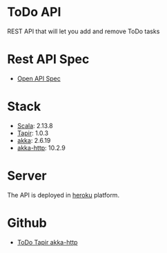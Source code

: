 # ToDo API

REST API that will let you add and remove ToDo tasks

# Rest API Spec

- [Open API Spec](/api/v0.0/spec)

# Stack

- [Scala](https://www.scala-lang.org/): 2.13.8
- [Tapir](https://tapir.softwaremill.com/en/latest/): 1.0.3
- [akka](https://akka.io/): 2.6.19
- [akka-http](https://doc.akka.io/docs/akka-http/current/index.html): 10.2.9

# Server

The API is deployed in [heroku](https://www.heroku.com/) platform.

# Github

- [ToDo Tapir akka-http](https://github.com/gastonschabas/todo-tapir-akka-http)